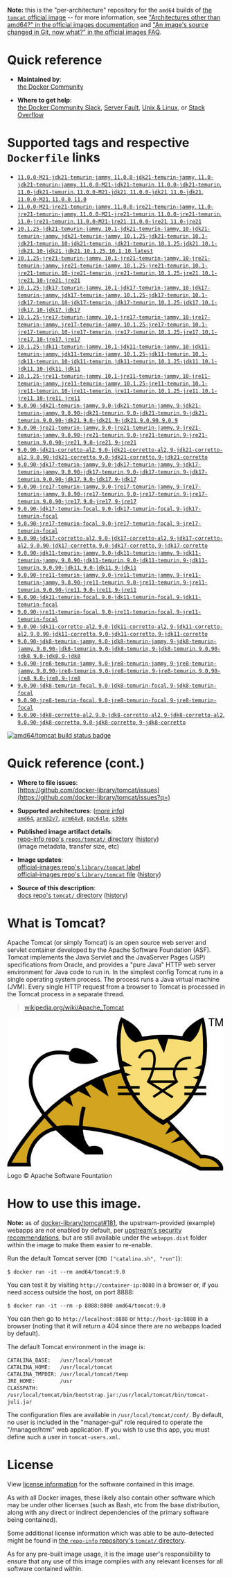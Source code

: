 <!--

********************************************************************************

WARNING:

    DO NOT EDIT "tomcat/README.md"

    IT IS AUTO-GENERATED

    (from the other files in "tomcat/" combined with a set of templates)

********************************************************************************

-->

**Note:** this is the "per-architecture" repository for the `amd64` builds of [the `tomcat` official image](https://hub.docker.com/_/tomcat) -- for more information, see ["Architectures other than amd64?" in the official images documentation](https://github.com/docker-library/official-images#architectures-other-than-amd64) and ["An image's source changed in Git, now what?" in the official images FAQ](https://github.com/docker-library/faq#an-images-source-changed-in-git-now-what).

# Quick reference

-	**Maintained by**:  
	[the Docker Community](https://github.com/docker-library/tomcat)

-	**Where to get help**:  
	[the Docker Community Slack](https://dockr.ly/comm-slack), [Server Fault](https://serverfault.com/help/on-topic), [Unix & Linux](https://unix.stackexchange.com/help/on-topic), or [Stack Overflow](https://stackoverflow.com/help/on-topic)

# Supported tags and respective `Dockerfile` links

-	[`11.0.0-M21-jdk21-temurin-jammy`, `11.0.0-jdk21-temurin-jammy`, `11.0-jdk21-temurin-jammy`, `11.0.0-M21-jdk21-temurin`, `11.0.0-jdk21-temurin`, `11.0-jdk21-temurin`, `11.0.0-M21-jdk21`, `11.0.0-jdk21`, `11.0-jdk21`, `11.0.0-M21`, `11.0.0`, `11.0`](https://github.com/docker-library/tomcat/blob/8e7b733a76bf1e79c0a58d2a64ed7e29f5caf17e/11.0/jdk21/temurin-jammy/Dockerfile)
-	[`11.0.0-M21-jre21-temurin-jammy`, `11.0.0-jre21-temurin-jammy`, `11.0-jre21-temurin-jammy`, `11.0.0-M21-jre21-temurin`, `11.0.0-jre21-temurin`, `11.0-jre21-temurin`, `11.0.0-M21-jre21`, `11.0.0-jre21`, `11.0-jre21`](https://github.com/docker-library/tomcat/blob/8e7b733a76bf1e79c0a58d2a64ed7e29f5caf17e/11.0/jre21/temurin-jammy/Dockerfile)
-	[`10.1.25-jdk21-temurin-jammy`, `10.1-jdk21-temurin-jammy`, `10-jdk21-temurin-jammy`, `jdk21-temurin-jammy`, `10.1.25-jdk21-temurin`, `10.1-jdk21-temurin`, `10-jdk21-temurin`, `jdk21-temurin`, `10.1.25-jdk21`, `10.1-jdk21`, `10-jdk21`, `jdk21`, `10.1.25`, `10.1`, `10`, `latest`](https://github.com/docker-library/tomcat/blob/3f32851578fdc88622b6dd24c83fef4195249c2d/10.1/jdk21/temurin-jammy/Dockerfile)
-	[`10.1.25-jre21-temurin-jammy`, `10.1-jre21-temurin-jammy`, `10-jre21-temurin-jammy`, `jre21-temurin-jammy`, `10.1.25-jre21-temurin`, `10.1-jre21-temurin`, `10-jre21-temurin`, `jre21-temurin`, `10.1.25-jre21`, `10.1-jre21`, `10-jre21`, `jre21`](https://github.com/docker-library/tomcat/blob/3f32851578fdc88622b6dd24c83fef4195249c2d/10.1/jre21/temurin-jammy/Dockerfile)
-	[`10.1.25-jdk17-temurin-jammy`, `10.1-jdk17-temurin-jammy`, `10-jdk17-temurin-jammy`, `jdk17-temurin-jammy`, `10.1.25-jdk17-temurin`, `10.1-jdk17-temurin`, `10-jdk17-temurin`, `jdk17-temurin`, `10.1.25-jdk17`, `10.1-jdk17`, `10-jdk17`, `jdk17`](https://github.com/docker-library/tomcat/blob/3f32851578fdc88622b6dd24c83fef4195249c2d/10.1/jdk17/temurin-jammy/Dockerfile)
-	[`10.1.25-jre17-temurin-jammy`, `10.1-jre17-temurin-jammy`, `10-jre17-temurin-jammy`, `jre17-temurin-jammy`, `10.1.25-jre17-temurin`, `10.1-jre17-temurin`, `10-jre17-temurin`, `jre17-temurin`, `10.1.25-jre17`, `10.1-jre17`, `10-jre17`, `jre17`](https://github.com/docker-library/tomcat/blob/3f32851578fdc88622b6dd24c83fef4195249c2d/10.1/jre17/temurin-jammy/Dockerfile)
-	[`10.1.25-jdk11-temurin-jammy`, `10.1-jdk11-temurin-jammy`, `10-jdk11-temurin-jammy`, `jdk11-temurin-jammy`, `10.1.25-jdk11-temurin`, `10.1-jdk11-temurin`, `10-jdk11-temurin`, `jdk11-temurin`, `10.1.25-jdk11`, `10.1-jdk11`, `10-jdk11`, `jdk11`](https://github.com/docker-library/tomcat/blob/3f32851578fdc88622b6dd24c83fef4195249c2d/10.1/jdk11/temurin-jammy/Dockerfile)
-	[`10.1.25-jre11-temurin-jammy`, `10.1-jre11-temurin-jammy`, `10-jre11-temurin-jammy`, `jre11-temurin-jammy`, `10.1.25-jre11-temurin`, `10.1-jre11-temurin`, `10-jre11-temurin`, `jre11-temurin`, `10.1.25-jre11`, `10.1-jre11`, `10-jre11`, `jre11`](https://github.com/docker-library/tomcat/blob/3f32851578fdc88622b6dd24c83fef4195249c2d/10.1/jre11/temurin-jammy/Dockerfile)
-	[`9.0.90-jdk21-temurin-jammy`, `9.0-jdk21-temurin-jammy`, `9-jdk21-temurin-jammy`, `9.0.90-jdk21-temurin`, `9.0-jdk21-temurin`, `9-jdk21-temurin`, `9.0.90-jdk21`, `9.0-jdk21`, `9-jdk21`, `9.0.90`, `9.0`, `9`](https://github.com/docker-library/tomcat/blob/139ed29a3847ee69219a980b34cfa31991713d38/9.0/jdk21/temurin-jammy/Dockerfile)
-	[`9.0.90-jre21-temurin-jammy`, `9.0-jre21-temurin-jammy`, `9-jre21-temurin-jammy`, `9.0.90-jre21-temurin`, `9.0-jre21-temurin`, `9-jre21-temurin`, `9.0.90-jre21`, `9.0-jre21`, `9-jre21`](https://github.com/docker-library/tomcat/blob/139ed29a3847ee69219a980b34cfa31991713d38/9.0/jre21/temurin-jammy/Dockerfile)
-	[`9.0.90-jdk21-corretto-al2`, `9.0-jdk21-corretto-al2`, `9-jdk21-corretto-al2`, `9.0.90-jdk21-corretto`, `9.0-jdk21-corretto`, `9-jdk21-corretto`](https://github.com/docker-library/tomcat/blob/139ed29a3847ee69219a980b34cfa31991713d38/9.0/jdk21/corretto-al2/Dockerfile)
-	[`9.0.90-jdk17-temurin-jammy`, `9.0-jdk17-temurin-jammy`, `9-jdk17-temurin-jammy`, `9.0.90-jdk17-temurin`, `9.0-jdk17-temurin`, `9-jdk17-temurin`, `9.0.90-jdk17`, `9.0-jdk17`, `9-jdk17`](https://github.com/docker-library/tomcat/blob/139ed29a3847ee69219a980b34cfa31991713d38/9.0/jdk17/temurin-jammy/Dockerfile)
-	[`9.0.90-jre17-temurin-jammy`, `9.0-jre17-temurin-jammy`, `9-jre17-temurin-jammy`, `9.0.90-jre17-temurin`, `9.0-jre17-temurin`, `9-jre17-temurin`, `9.0.90-jre17`, `9.0-jre17`, `9-jre17`](https://github.com/docker-library/tomcat/blob/139ed29a3847ee69219a980b34cfa31991713d38/9.0/jre17/temurin-jammy/Dockerfile)
-	[`9.0.90-jdk17-temurin-focal`, `9.0-jdk17-temurin-focal`, `9-jdk17-temurin-focal`](https://github.com/docker-library/tomcat/blob/139ed29a3847ee69219a980b34cfa31991713d38/9.0/jdk17/temurin-focal/Dockerfile)
-	[`9.0.90-jre17-temurin-focal`, `9.0-jre17-temurin-focal`, `9-jre17-temurin-focal`](https://github.com/docker-library/tomcat/blob/139ed29a3847ee69219a980b34cfa31991713d38/9.0/jre17/temurin-focal/Dockerfile)
-	[`9.0.90-jdk17-corretto-al2`, `9.0-jdk17-corretto-al2`, `9-jdk17-corretto-al2`, `9.0.90-jdk17-corretto`, `9.0-jdk17-corretto`, `9-jdk17-corretto`](https://github.com/docker-library/tomcat/blob/139ed29a3847ee69219a980b34cfa31991713d38/9.0/jdk17/corretto-al2/Dockerfile)
-	[`9.0.90-jdk11-temurin-jammy`, `9.0-jdk11-temurin-jammy`, `9-jdk11-temurin-jammy`, `9.0.90-jdk11-temurin`, `9.0-jdk11-temurin`, `9-jdk11-temurin`, `9.0.90-jdk11`, `9.0-jdk11`, `9-jdk11`](https://github.com/docker-library/tomcat/blob/139ed29a3847ee69219a980b34cfa31991713d38/9.0/jdk11/temurin-jammy/Dockerfile)
-	[`9.0.90-jre11-temurin-jammy`, `9.0-jre11-temurin-jammy`, `9-jre11-temurin-jammy`, `9.0.90-jre11-temurin`, `9.0-jre11-temurin`, `9-jre11-temurin`, `9.0.90-jre11`, `9.0-jre11`, `9-jre11`](https://github.com/docker-library/tomcat/blob/139ed29a3847ee69219a980b34cfa31991713d38/9.0/jre11/temurin-jammy/Dockerfile)
-	[`9.0.90-jdk11-temurin-focal`, `9.0-jdk11-temurin-focal`, `9-jdk11-temurin-focal`](https://github.com/docker-library/tomcat/blob/139ed29a3847ee69219a980b34cfa31991713d38/9.0/jdk11/temurin-focal/Dockerfile)
-	[`9.0.90-jre11-temurin-focal`, `9.0-jre11-temurin-focal`, `9-jre11-temurin-focal`](https://github.com/docker-library/tomcat/blob/139ed29a3847ee69219a980b34cfa31991713d38/9.0/jre11/temurin-focal/Dockerfile)
-	[`9.0.90-jdk11-corretto-al2`, `9.0-jdk11-corretto-al2`, `9-jdk11-corretto-al2`, `9.0.90-jdk11-corretto`, `9.0-jdk11-corretto`, `9-jdk11-corretto`](https://github.com/docker-library/tomcat/blob/139ed29a3847ee69219a980b34cfa31991713d38/9.0/jdk11/corretto-al2/Dockerfile)
-	[`9.0.90-jdk8-temurin-jammy`, `9.0-jdk8-temurin-jammy`, `9-jdk8-temurin-jammy`, `9.0.90-jdk8-temurin`, `9.0-jdk8-temurin`, `9-jdk8-temurin`, `9.0.90-jdk8`, `9.0-jdk8`, `9-jdk8`](https://github.com/docker-library/tomcat/blob/139ed29a3847ee69219a980b34cfa31991713d38/9.0/jdk8/temurin-jammy/Dockerfile)
-	[`9.0.90-jre8-temurin-jammy`, `9.0-jre8-temurin-jammy`, `9-jre8-temurin-jammy`, `9.0.90-jre8-temurin`, `9.0-jre8-temurin`, `9-jre8-temurin`, `9.0.90-jre8`, `9.0-jre8`, `9-jre8`](https://github.com/docker-library/tomcat/blob/139ed29a3847ee69219a980b34cfa31991713d38/9.0/jre8/temurin-jammy/Dockerfile)
-	[`9.0.90-jdk8-temurin-focal`, `9.0-jdk8-temurin-focal`, `9-jdk8-temurin-focal`](https://github.com/docker-library/tomcat/blob/139ed29a3847ee69219a980b34cfa31991713d38/9.0/jdk8/temurin-focal/Dockerfile)
-	[`9.0.90-jre8-temurin-focal`, `9.0-jre8-temurin-focal`, `9-jre8-temurin-focal`](https://github.com/docker-library/tomcat/blob/139ed29a3847ee69219a980b34cfa31991713d38/9.0/jre8/temurin-focal/Dockerfile)
-	[`9.0.90-jdk8-corretto-al2`, `9.0-jdk8-corretto-al2`, `9-jdk8-corretto-al2`, `9.0.90-jdk8-corretto`, `9.0-jdk8-corretto`, `9-jdk8-corretto`](https://github.com/docker-library/tomcat/blob/139ed29a3847ee69219a980b34cfa31991713d38/9.0/jdk8/corretto-al2/Dockerfile)

[![amd64/tomcat build status badge](https://img.shields.io/jenkins/s/https/doi-janky.infosiftr.net/job/multiarch/job/amd64/job/tomcat.svg?label=amd64/tomcat%20%20build%20job)](https://doi-janky.infosiftr.net/job/multiarch/job/amd64/job/tomcat/)

# Quick reference (cont.)

-	**Where to file issues**:  
	[https://github.com/docker-library/tomcat/issues](https://github.com/docker-library/tomcat/issues?q=)

-	**Supported architectures**: ([more info](https://github.com/docker-library/official-images#architectures-other-than-amd64))  
	[`amd64`](https://hub.docker.com/r/amd64/tomcat/), [`arm32v7`](https://hub.docker.com/r/arm32v7/tomcat/), [`arm64v8`](https://hub.docker.com/r/arm64v8/tomcat/), [`ppc64le`](https://hub.docker.com/r/ppc64le/tomcat/), [`s390x`](https://hub.docker.com/r/s390x/tomcat/)

-	**Published image artifact details**:  
	[repo-info repo's `repos/tomcat/` directory](https://github.com/docker-library/repo-info/blob/master/repos/tomcat) ([history](https://github.com/docker-library/repo-info/commits/master/repos/tomcat))  
	(image metadata, transfer size, etc)

-	**Image updates**:  
	[official-images repo's `library/tomcat` label](https://github.com/docker-library/official-images/issues?q=label%3Alibrary%2Ftomcat)  
	[official-images repo's `library/tomcat` file](https://github.com/docker-library/official-images/blob/master/library/tomcat) ([history](https://github.com/docker-library/official-images/commits/master/library/tomcat))

-	**Source of this description**:  
	[docs repo's `tomcat/` directory](https://github.com/docker-library/docs/tree/master/tomcat) ([history](https://github.com/docker-library/docs/commits/master/tomcat))

# What is Tomcat?

Apache Tomcat (or simply Tomcat) is an open source web server and servlet container developed by the Apache Software Foundation (ASF). Tomcat implements the Java Servlet and the JavaServer Pages (JSP) specifications from Oracle, and provides a "pure Java" HTTP web server environment for Java code to run in. In the simplest config Tomcat runs in a single operating system process. The process runs a Java virtual machine (JVM). Every single HTTP request from a browser to Tomcat is processed in the Tomcat process in a separate thread.

> [wikipedia.org/wiki/Apache_Tomcat](https://en.wikipedia.org/wiki/Apache_Tomcat)

![logo](https://raw.githubusercontent.com/docker-library/docs/8e31eb93a02d504d0cfe1da435aa31b377fc627d/tomcat/logo.png)Logo &copy; Apache Software Fountation

# How to use this image.

**Note:** as of [docker-library/tomcat#181](https://github.com/docker-library/tomcat/pull/181), the upstream-provided (example) webapps are *not* enabled by default, per [upstream's security recommendations](https://tomcat.apache.org/tomcat-9.0-doc/security-howto.html#Default_web_applications), but are still available under the `webapps.dist` folder within the image to make them easier to re-enable.

Run the default Tomcat server (`CMD ["catalina.sh", "run"]`):

```console
$ docker run -it --rm amd64/tomcat:9.0
```

You can test it by visiting `http://container-ip:8080` in a browser or, if you need access outside the host, on port 8888:

```console
$ docker run -it --rm -p 8888:8080 amd64/tomcat:9.0
```

You can then go to `http://localhost:8888` or `http://host-ip:8888` in a browser (noting that it will return a 404 since there are no webapps loaded by default).

The default Tomcat environment in the image is:

	CATALINA_BASE:   /usr/local/tomcat
	CATALINA_HOME:   /usr/local/tomcat
	CATALINA_TMPDIR: /usr/local/tomcat/temp
	JRE_HOME:        /usr
	CLASSPATH:       /usr/local/tomcat/bin/bootstrap.jar:/usr/local/tomcat/bin/tomcat-juli.jar

The configuration files are available in `/usr/local/tomcat/conf/`. By default, no user is included in the "manager-gui" role required to operate the "/manager/html" web application. If you wish to use this app, you must define such a user in `tomcat-users.xml`.

# License

View [license information](https://www.apache.org/licenses/LICENSE-2.0) for the software contained in this image.

As with all Docker images, these likely also contain other software which may be under other licenses (such as Bash, etc from the base distribution, along with any direct or indirect dependencies of the primary software being contained).

Some additional license information which was able to be auto-detected might be found in [the `repo-info` repository's `tomcat/` directory](https://github.com/docker-library/repo-info/tree/master/repos/tomcat).

As for any pre-built image usage, it is the image user's responsibility to ensure that any use of this image complies with any relevant licenses for all software contained within.
